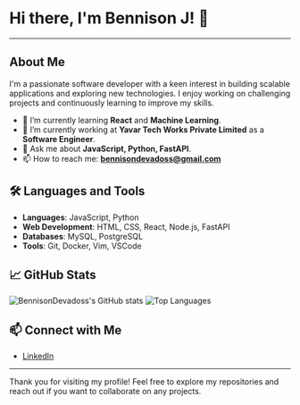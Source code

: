 # Hi there, I'm Bennison J! 👋

---

## About Me

I'm a passionate software developer with a keen interest in building scalable applications and exploring new technologies. I enjoy working on challenging projects and continuously learning to improve my skills.

- 🌱 I’m currently learning **React** and **Machine Learning**.
- 💼 I’m currently working at **Yavar Tech Works Private Limited** as a **Software Engineer**.
- 💬 Ask me about **JavaScript, Python, FastAPI**.
- 📫 How to reach me: **bennisondevadoss@gmail.com**


## 🛠️ Languages and Tools

- **Languages**: JavaScript, Python
- **Web Development**: HTML, CSS, React, Node.js, FastAPI
- **Databases**: MySQL, PostgreSQL
- **Tools**: Git, Docker, Vim, VSCode


## 📈 GitHub Stats

![BennisonDevadoss's GitHub stats](https://github-readme-stats.vercel.app/api?username=BennisonDevadoss&show_icons=true&theme=shadow_blue)
![Top Languages](https://github-readme-stats.vercel.app/api/top-langs/?username=BennisonDevadoss&theme=shadow_blue)


## 📫 Connect with Me

- [LinkedIn](https://www.linkedin.com/in/bennisondevadoss/)
---

Thank you for visiting my profile! Feel free to explore my repositories and reach out if you want to collaborate on any projects.
